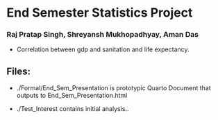 # End Semester Statistics Project

### Raj Pratap Singh, Shreyansh Mukhopadhyay, Aman Das

- Correlation between gdp and sanitation and life expectancy.

## Files: 

- ./Formal/End_Sem_Presentation is prototypic Quarto Document that outputs to End_Sem_Presentation.html

- ./Test_Interest contains initial analysis..